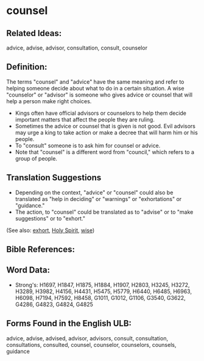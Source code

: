 # counsel

## Related Ideas:

advice, advise, advisor, consultation, consult, counselor

## Definition:

The terms "counsel" and "advice" have the same meaning and refer to helping someone decide about what to do in a certain situation. A wise "counselor" or "advisor" is someone who gives advice or counsel that will help a person make right choices.

* Kings often have official advisors or counselors to help them decide important matters that affect the people they are ruling.
* Sometimes the advice or counsel that is given is not good. Evil advisors may urge a king to take action or make a decree that will harm him or his people.
* To "consult" someone is to ask him for counsel or advice.
* Note that "counsel" is a different word from "council," which refers to a group of people.

## Translation Suggestions
* Depending on the context, "advice" or "counsel" could also be translated as "help in deciding" or "warnings" or "exhortations" or "guidance."
* The action, to "counsel" could be translated as to "advise" or to "make suggestions" or to "exhort."


(See also: [exhort](../kt/exhort.md), [Holy Spirit](../kt/holyspirit.md), [wise](../kt/wise.md))

## Bible References:

## Word Data:

* Strong's: H1697, H1847, H1875, H1884, H1907, H2803, H3245, H3272, H3289, H3982, H4156, H4431, H5475, H5779, H6440, H6485, H6963, H6098, H7194, H7592, H8458, G1011, G1012, G1106, G3540, G3622, G4286, G4823, G4824, G4825

## Forms Found in the English ULB:

advice, advise, advised, advisor, advisors, consult, consultation, consultations, consulted, counsel, counselor, counselors, counsels, guidance


